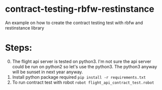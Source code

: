 # contract-testing-rbfw-restinstance
An example on how to create the contract testing test with rbfw and restinstance library

# Steps:
0. The flight api server is tested on python3. I'm not sure the api server could be run on python2 so let's use the python3. The python3 anyway will be sunset in next year anyway.
1. Install python package required
        ```pip install -r requirements.txt```
2. To run contract test with robot
        ```robot flight_api_contract_test.robot```
